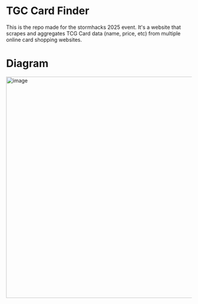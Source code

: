 # TGC Card Finder
This is the repo made for the stormhacks 2025 event. It's a website that scrapes and aggregates TCG Card data (name, price, etc) from multiple online card shopping websites.

# Diagram
<img width="641" height="601" alt="image" src="https://github.com/user-attachments/assets/bf8808bf-a607-44da-aa4c-a10215b6a8d3" />
